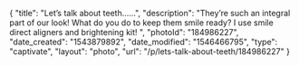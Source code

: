 {
    "title": "Let’s talk about teeth......",
    "description": "They’re such an integral part of our look! What do you do to keep them smile ready? I use smile direct aligners and brightening kit! ",
    "photoId": "184986227",
    "date_created": "1543879892",
    "date_modified": "1546466795",
    "type": "captivate",
    "layout": "photo",
    "url": "\/p\/lets-talk-about-teeth\/184986227"
}